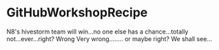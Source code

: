 # GitHubWorkshopRecipe
N8's hivestorm team will win...no one else has a chance...totally not...ever...right?
	Wrong
		Very wrong........ or maybe right? We shall see...
